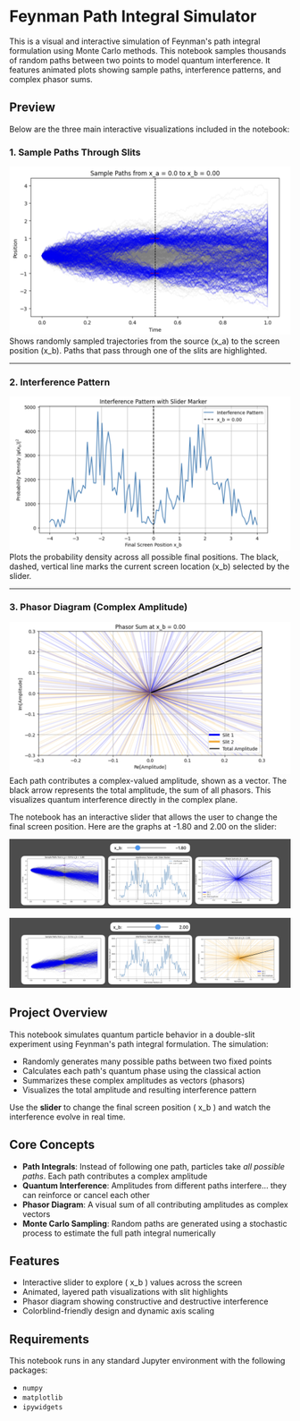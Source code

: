 #  Feynman Path Integral Simulator

This is a visual and interactive simulation of Feynman's path integral formulation using Monte Carlo methods. This notebook samples thousands of random paths between two points to model quantum interference. It features animated plots showing sample paths, interference patterns, and complex phasor sums.

## Preview

Below are the three main interactive visualizations included in the notebook:

### 1. Sample Paths Through Slits
![Paths and Slits](screenshots/SamplePaths.png)
Shows randomly sampled trajectories from the source \(x_a\) to the screen position \(x_b\). Paths that pass through one of the slits are highlighted.

---

### 2. Interference Pattern
![Interference Pattern](screenshots/Interference.png)
Plots the probability density across all possible final positions. The black, dashed, vertical line marks the current screen location \(x_b\) selected by the slider.

---

### 3. Phasor Diagram (Complex Amplitude)
![Phasor Sum](screenshots/PhasorSum.png)
Each path contributes a complex-valued amplitude, shown as a vector. The black arrow represents the total amplitude, the sum of all phasors. This visualizes quantum interference directly in the complex plane.

The notebook has an interactive slider that allows the user to change the final screen position. Here are the graphs at -1.80 and 2.00 on the slider:

![Phasor Sum](screenshots/graphat-1.80.png)

![Phasor Sum](screenshots/graphat2.00.png)


## Project Overview

This notebook simulates quantum particle behavior in a double-slit experiment using Feynman's path integral formulation. The simulation:
- Randomly generates many possible paths between two fixed points
- Calculates each path's quantum phase using the classical action
- Summarizes these complex amplitudes as vectors (phasors)
- Visualizes the total amplitude and resulting interference pattern

Use the **slider** to change the final screen position \( x_b \) and watch the interference evolve in real time.

## Core Concepts

- **Path Integrals**: Instead of following one path, particles take *all possible paths*. Each path contributes a complex amplitude
- **Quantum Interference**: Amplitudes from different paths interfere… they can reinforce or cancel each other
- **Phasor Diagram**: A visual sum of all contributing amplitudes as complex vectors
- **Monte Carlo Sampling**: Random paths are generated using a stochastic process to estimate the full path integral numerically

## Features

- Interactive slider to explore \( x_b \) values across the screen
- Animated, layered path visualizations with slit highlights
- Phasor diagram showing constructive and destructive interference
- Colorblind-friendly design and dynamic axis scaling

## Requirements

This notebook runs in any standard Jupyter environment with the following packages:

- `numpy`
- `matplotlib`
- `ipywidgets`


